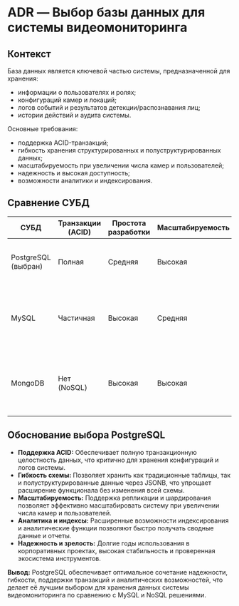 # ADR — Выбор базы данных для системы видеомониторинга

## Контекст

База данных является ключевой частью системы, предназначенной для хранения:

* информации о пользователях и ролях;
* конфигураций камер и локаций;
* логов событий и результатов детекции/распознавания лиц;
* истории действий и аудита системы.

Основные требования:

* поддержка ACID-транзакций;
* гибкость хранения структурированных и полуструктурированных данных;
* масштабируемость при увеличении числа камер и пользователей;
* надежность и высокая доступность;
* возможности аналитики и индексирования.

## Сравнение СУБД

| СУБД                | Транзакции (ACID) | Простота разработки | Масштабируемость | Зрелость экосистемы | Примечания                                                                                                                               |
| ------------------- | ----------------- | ------------------- | ---------------- | ------------------- | ---------------------------------------------------------------------------------------------------------------------------------------- |
| PostgreSQL (выбран) | Полная            | Средняя             | Высокая          | Очень высокая       | Поддержка сложных схем, JSONB, индексов, расширенные функции для аналитики, высокая надежность и гибкость                                |
| MySQL               | Частичная         | Высокая             | Средняя          | Очень высокая       | Хорошо подходит для read-heavy нагрузок, меньше возможностей для сложной аналитики и хранения полуструктурированных данных               |
| MongoDB             | Нет (NoSQL)       | Высокая             | Высокая          | Высокая             | Удобна для хранения неструктурированных данных, но нет полной транзакционной целостности, сложнее обеспечить сложные связи и ограничения |

## Обоснование выбора PostgreSQL

* **Поддержка ACID:** Обеспечивает полную транзакционную целостность данных, что критично для хранения конфигураций и логов системы.
* **Гибкость схемы:** Позволяет хранить как традиционные таблицы, так и полуструктурированные данные через JSONB, что упрощает расширение функционала без изменения всей схемы.
* **Масштабируемость:** Поддержка репликации и шардирования позволяет эффективно масштабировать систему при увеличении числа камер и пользователей.
* **Аналитика и индексы:** Расширенные возможности индексирования и аналитические функции позволяют быстро получать сводные данные и отчеты.
* **Надежность и зрелость:** Долгие годы использования в корпоративных проектах, высокая стабильность и проверенная экосистема инструментов.

**Вывод:** PostgreSQL обеспечивает оптимальное сочетание надежности, гибкости, поддержки транзакций и аналитических возможностей, что делает её лучшим выбором для хранения данных системы видеомониторинга по сравнению с MySQL и NoSQL решениями.
